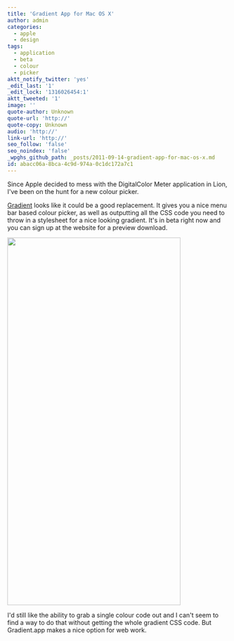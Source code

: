 ```yaml
---
title: 'Gradient App for Mac OS X'
author: admin
categories:
  - apple
  - design
tags:
  - application
  - beta
  - colour
  - picker
aktt_notify_twitter: 'yes'
_edit_last: '1'
_edit_lock: '1316026454:1'
aktt_tweeted: '1'
image: ''
quote-author: Unknown
quote-url: 'http://'
quote-copy: Unknown
audio: 'http://'
link-url: 'http://'
seo_follow: 'false'
seo_noindex: 'false'
_wpghs_github_path: _posts/2011-09-14-gradient-app-for-mac-os-x.md
id: abacc06a-8bca-4c9d-974a-0c1dc172a7c1
---
```

<p>Since Apple decided to mess with the DigitalColor Meter application in Lion, I've been on the hunt for a new colour picker.</p>
<p><a href="http://www.gradientapp.com/">Gradient</a> looks like it could be a good replacement. It gives you a nice menu bar based colour picker, as well as outputting all the CSS code you need to throw in a stylesheet for a nice looking gradient. It's in beta right now and you can sign up at the website for a preview download.</p>
<p><img src="https://chrisenns.com/wp-content/uploads/2011/09/Screen-Shot-2011-09-14-at-12.52.05-PM.png" alt="" title="Gradient.app" width="394" height="837" class="aligncenter size-full wp-image-19652" /></p>
<p>I'd still like the ability to grab a single colour code out and I can't seem to find a way to do that without getting the whole gradient CSS code. But Gradient.app makes a nice option for web work.</p>
